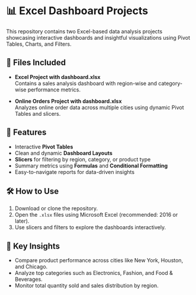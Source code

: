 # 📊 Excel Dashboard Projects

This repository contains two Excel-based data analysis projects showcasing interactive dashboards and insightful visualizations using Pivot Tables, Charts, and Filters.

## 📁 Files Included

- **Excel Project with dashboard.xlsx**  
  Contains a sales analysis dashboard with region-wise and category-wise performance metrics.

- **Online Orders Project with dashboard.xlsx**  
  Analyzes online order data across multiple cities using dynamic Pivot Tables and slicers.

## 🔧 Features

- Interactive **Pivot Tables**
- Clean and dynamic **Dashboard Layouts**
- **Slicers** for filtering by region, category, or product type
- Summary metrics using **Formulas** and **Conditional Formatting**
- Easy-to-navigate reports for data-driven insights

## 🛠️ How to Use

1. Download or clone the repository.
2. Open the `.xlsx` files using Microsoft Excel (recommended: 2016 or later).
3. Use slicers and filters to explore the dashboards interactively.

## 🧠 Key Insights

- Compare product performance across cities like New York, Houston, and Chicago.
- Analyze top categories such as Electronics, Fashion, and Food & Beverages.
- Monitor total quantity sold and sales distribution by region.




